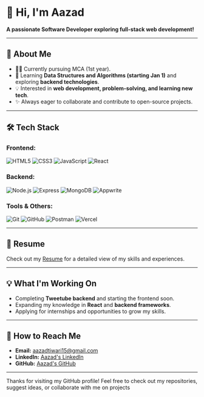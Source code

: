 # 👋 Hi, I'm Aazad  

**A passionate Software Developer exploring full-stack web development!**  

---

## 🚀 About Me  
- 🧑‍💻 Currently pursuing MCA (1st year).  
- 🌱 Learning **Data Structures and Algorithms (starting Jan 1)** and exploring **backend technologies**.  
- 💡 Interested in **web development, problem-solving, and learning new tech**.  
- ✨ Always eager to collaborate and contribute to open-source projects.  

---

## 🛠️ Tech Stack 
### Frontend:
![HTML5](https://img.shields.io/badge/-HTML5-E34F26?style=flat&logo=html5&logoColor=white) ![CSS3](https://img.shields.io/badge/-CSS3-1572B6?style=flat&logo=css3&logoColor=white) ![JavaScript](https://img.shields.io/badge/-JavaScript-F7DF1E?style=flat&logo=javascript&logoColor=black) ![React](https://img.shields.io/badge/-React-61DAFB?style=flat&logo=react&logoColor=black)

### Backend:
![Node.js](https://img.shields.io/badge/-Node.js-339933?style=flat&logo=node.js&logoColor=white) ![Express](https://img.shields.io/badge/-Express-000000?style=flat&logo=express&logoColor=white) ![MongoDB](https://img.shields.io/badge/-MongoDB-47A248?style=flat&logo=mongodb&logoColor=white) ![Appwrite](https://img.shields.io/badge/-Appwrite-F02E65?style=flat&logo=appwrite&logoColor=white)

### Tools & Others:
![Git](https://img.shields.io/badge/-Git-F05032?style=flat&logo=git&logoColor=white) ![GitHub](https://img.shields.io/badge/-GitHub-181717?style=flat&logo=github&logoColor=white) ![Postman](https://img.shields.io/badge/-Postman-FF6C37?style=flat&logo=postman&logoColor=white) ![Vercel](https://img.shields.io/badge/-Vercel-000000?style=flat&logo=vercel&logoColor=white)

---

## 📄 Resume
Check out my [Resume](https://drive.google.com/file/d/1yZNcjXJPcG94p02V9UbH6cnrEuUzpaCC/view?usp=sharing) for a detailed view of my skills and experiences.

---

## 💡 What I'm Working On  
- Completing **Tweetube backend** and starting the frontend soon.  
- Expanding my knowledge in **React** and **backend frameworks**.  
- Applying for internships and opportunities to grow my skills.  

---

## 🐬 How to Reach Me  
- **Email:** aazadtiwari15@gmail.com  
- **LinkedIn:** [Aazad's LinkedIn](https://www.linkedin.com/in/iaazadtiwari)  
- **GitHub:** [Aazad's GitHub](https://github.com/Aazad-Tiwari)  

---



Thanks for visiting my GitHub profile! Feel free to check out my repositories, suggest ideas, or collaborate with me on projects

